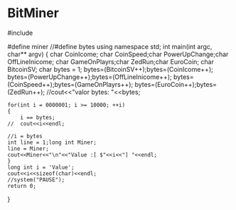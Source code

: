 # BitMiner

#include <iostream>

#define miner
//#define bytes
using namespace std;
int main(int argc, char** argv)
{
	char CoinIcome;
	char CoinSpeed;char PowerUpChange;char OffLineInicome;
	char GameOnPlayrs;char ZedRun;char EuroCoin;
	char BitcoinSV;
	char bytes = 1;
	bytes=(BitcoinSV++);bytes=(CoinIcome++);
	bytes=(PowerUpChange++);bytes=(OffLineInicome++);
	bytes=(CoinSpeed++);bytes=(GameOnPlayrs++);
	bytes=(EuroCoin++);bytes=(ZedRun++);
	//cout<<"valor bytes: "<<bytes;
	
	for(int i = 0000001; i >= 10000; ++i)
	{
		i == bytes;
	//	cout<<i<<endl;
	
	//i = bytes	
	int line = 1;long int Miner;
	line = Miner;
	cout<<Miner<<"\n"<<"Value :[ $"<<i<<"] "<<endl;
	}
	long int i = 'Value';
	cout<<i<<sizeof(char)<<endl;
	//system("PAUSE");
	return 0;
}
